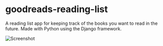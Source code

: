 # goodreads-reading-list
A reading list app for keeping track of the books you want to read in the future. Made with Python using the Django framework.

![Screenshot](https://i.ibb.co/w4MvKhc/homepage-screenshot.png)
